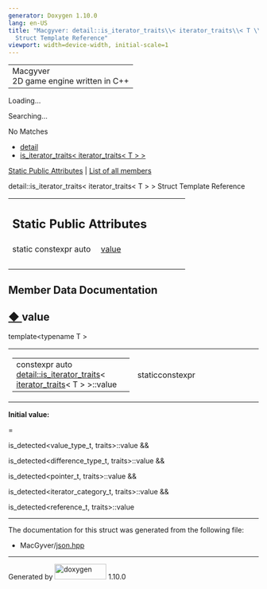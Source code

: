 ```yaml
---
generator: Doxygen 1.10.0
lang: en-US
title: "Macgyver: detail::is_iterator_traits\\< iterator_traits\\< T \\> \\>
  Struct Template Reference"
viewport: width=device-width, initial-scale=1
---
```


<div id="top">

<div id="titlearea">

<table data-cellspacing="0" data-cellpadding="0">
<colgroup>
<col style="width: 100%" />
</colgroup>
<tbody>
<tr id="projectrow" class="odd">
<td id="projectalign"><div id="projectname">
Macgyver
</div>
<div id="projectbrief">
2D game engine written in C++
</div></td>
</tr>
</tbody>
</table>

</div>

<div id="main-nav">

</div>

<div id="MSearchSelectWindow"
onmouseover="return searchBox.OnSearchSelectShow()"
onmouseout="return searchBox.OnSearchSelectHide()"
onkeydown="return searchBox.OnSearchSelectKey(event)">

</div>

<div id="MSearchResultsWindow">

<div id="MSearchResults">

<div class="SRPage">

<div id="SRIndex">

<div id="SRResults">

</div>

<div id="Loading" class="SRStatus">

Loading...

</div>

<div id="Searching" class="SRStatus">

Searching...

</div>

<div id="NoMatches" class="SRStatus">

No Matches

</div>

</div>

</div>

</div>

</div>

<div id="nav-path" class="navpath">

- <a href="namespacedetail.html" class="el">detail</a>
- <a
  href="structdetail_1_1is__iterator__traits_3_01iterator__traits_3_01_t_01_4_01_4.html"
  class="el">is_iterator_traits&lt; iterator_traits&lt; T &gt; &gt;</a>

</div>

</div>

<div class="header">

<div class="summary">

[Static Public Attributes](#pub-static-attribs) \| [List of all
members](structdetail_1_1is__iterator__traits_3_01iterator__traits_3_01_t_01_4_01_4-members.html)

</div>

<div class="headertitle">

<div class="title">

detail::is_iterator_traits\< iterator_traits\< T \> \> Struct Template
Reference

</div>

</div>

</div>

<div class="contents">

<table class="memberdecls">
<colgroup>
<col style="width: 50%" />
<col style="width: 50%" />
</colgroup>
<tbody>
<tr class="odd heading">
<td colspan="2"><h2 id="static-public-attributes"
class="groupheader"><span id="pub-static-attribs"></span> Static Public
Attributes</h2></td>
</tr>
<tr id="r_a5d742b42a620bea0ee53dca099a9a91f"
class="even memitem:a5d742b42a620bea0ee53dca099a9a91f">
<td class="memItemLeft" style="text-align: right;"
data-valign="top">static constexpr auto </td>
<td class="memItemRight" data-valign="bottom"><a
href="#a5d742b42a620bea0ee53dca099a9a91f" class="el">value</a></td>
</tr>
<tr class="odd separator:a5d742b42a620bea0ee53dca099a9a91f">
<td colspan="2" class="memSeparator"> </td>
</tr>
</tbody>
</table>

## Member Data Documentation

<span id="a5d742b42a620bea0ee53dca099a9a91f"></span>

## <span class="permalink">[◆ ](#a5d742b42a620bea0ee53dca099a9a91f)</span>value

<div class="memitem">

<div class="memproto">

<div class="memtemplate">

template\<typename T \>

</div>

<table class="mlabels">
<colgroup>
<col style="width: 50%" />
<col style="width: 50%" />
</colgroup>
<tbody>
<tr class="odd">
<td class="mlabels-left"><table class="memname">
<tbody>
<tr class="odd">
<td class="memname">constexpr auto <a
href="structdetail_1_1is__iterator__traits.html"
class="el">detail::is_iterator_traits</a>&lt; <a
href="structdetail_1_1iterator__traits.html"
class="el">iterator_traits</a>&lt; T &gt; &gt;::value</td>
</tr>
</tbody>
</table></td>
<td class="mlabels-right"><span class="mlabels"><span
class="mlabel">static</span><span
class="mlabel">constexpr</span></span></td>
</tr>
</tbody>
</table>

</div>

<div class="memdoc">

**Initial value:**

<div class="fragment">

<div class="line">

=

</div>

<div class="line">

is_detected\<value_type_t, traits\>::value &&

</div>

<div class="line">

is_detected\<difference_type_t, traits\>::value &&

</div>

<div class="line">

is_detected\<pointer_t, traits\>::value &&

</div>

<div class="line">

is_detected\<iterator_category_t, traits\>::value &&

</div>

<div class="line">

is_detected\<reference_t, traits\>::value

</div>

</div>

</div>

</div>

------------------------------------------------------------------------

The documentation for this struct was generated from the following file:

- MacGyver/<a href="json_8hpp_source.html" class="el">json.hpp</a>

</div>

------------------------------------------------------------------------

<span class="small">Generated
by [<img src="doxygen.svg" class="footer" width="104" height="31"
alt="doxygen" />](https://www.doxygen.org/index.html) 1.10.0</span>

